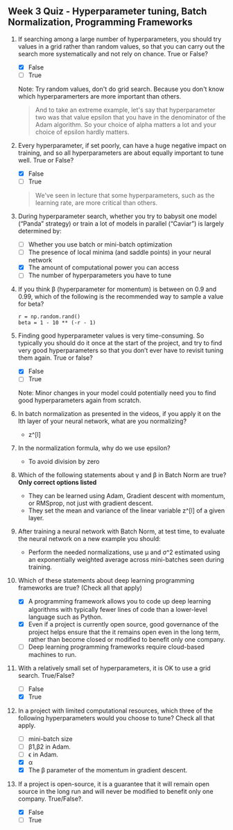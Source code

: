 ## Week 3 Quiz - Hyperparameter tuning, Batch Normalization, Programming Frameworks

1. If searching among a large number of hyperparameters, you should try values in a grid rather than random values, so that you can carry out the search more systematically and not rely on chance. True or False?

    - [x] False
    - [ ] True
    
    Note: Try random values, don't do grid search. Because you don't know which hyperparamerters are more important than others.
    
    >  And to take an extreme example, let's say that hyperparameter two was that value epsilon that you have in the denominator of the Adam algorithm. So your choice of alpha matters a lot and your choice of epsilon hardly matters.
    
2. Every hyperparameter, if set poorly, can have a huge negative impact on training, and so all hyperparameters are about equally important to tune well. True or False?

    - [x] False
    - [ ] True
    
    > We've seen in lecture that some hyperparameters, such as the learning rate, are more critical than others.
    
3. During hyperparameter search, whether you try to babysit one model (“Panda” strategy) or train a lot of models in parallel (“Caviar”) is largely determined by:

    - [ ] Whether you use batch or mini-batch optimization
    - [ ] The presence of local minima (and saddle points) in your neural network
    - [x] The amount of computational power you can access
    - [ ] The number of hyperparameters you have to tune

4. If you think β (hyperparameter for momentum) is between on 0.9 and 0.99, which of the following is the recommended way to sample a value for beta?

    ```
    r = np.random.rand()
    beta = 1 - 10 ** (-r - 1)
    ```

5. Finding good hyperparameter values is very time-consuming. So typically you should do it once at the start of the project, and try to find very good hyperparameters so that you don’t ever have to revisit tuning them again. True or false?

    - [x] False
    - [ ] True
    
    Note: Minor changes in your model could potentially need you to find good hyperparameters again from scratch.
    
6. In batch normalization as presented in the videos, if you apply it on the lth layer of your neural network, what are you normalizing?

    - z^[l]
    
7. In the normalization formula, why do we use epsilon?

    - To avoid division by zero
    
8. Which of the following statements about γ and β in Batch Norm are true? **Only correct options listed**

    - They can be learned using Adam, Gradient descent with momentum, or RMSprop, not just with gradient descent.
    - They set the mean and variance of the linear variable z^[l] of a given layer.
    
9. After training a neural network with Batch Norm, at test time, to evaluate the neural network on a new example you should:

    - Perform the needed normalizations, use μ and σ^2 estimated using an exponentially weighted average across mini-batches seen during training.
    
10. Which of these statements about deep learning programming frameworks are true? (Check all that apply)

    - [x] A programming framework allows you to code up deep learning algorithms with typically fewer lines of code than a lower-level language such as Python.
    - [x] Even if a project is currently open source, good governance of the project helps ensure that the it remains open even in the long term, rather than become closed or modified to benefit only one company.
    - [ ] Deep learning programming frameworks require cloud-based machines to run.

11. With a relatively small set of hyperparameters, it is OK to use a grid search. True/False?

    - [ ] False
    - [x] True
12. In a project with limited computational resources, which three of the following hyperparameters would you choose to tune? Check all that apply.

    - [ ] mini-batch size
    - [ ] β1,β2 in Adam.
    - [ ] ϵ in Adam.
    - [x] α
    - [x] The β parameter of the momentum in gradient descent.
13. If a project is open-source, it is a guarantee that it will remain open source in the long run and will never be modified to benefit only one company. True/False?.

    - [x] False
    - [ ] True
